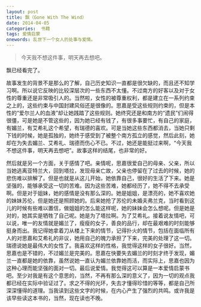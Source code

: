 ```yaml
---
layout: post
title: 飘（Gone With The Wind）
date: 2014-04-05
categories:  书籍
tags: 爱情启蒙
onewords: 乱世下一个女人的处事与爱情。
---
```

> 今天我不想这件事，明天再去想吧。

飘已经看完了。

故事发生的背景不是那么的了解，自己历史知识一直都是很欠缺的，而且还不知学习啊。所以说它反映的比较深层次的一些东西不太懂。不过南方的好客以及对于女性的尊重还是非常吸引人的。当然啦，女性的被尊重权利，都是建立在一系列约束之上的，这些约束与中国封建风俗还是很像的。思嘉是受这些规则约束的，但是本性的“爱尔兰人的血液”却让她践踏了这些规则。她终究还是和南方的“遗民”们闹得很僵，可是她是不管这些的，因为她已经有钱了，有很多事要忙，有自己的家庭，有媚兰，有艾希礼这个希望，有瑞德的喜欢。可是当她这些东西都消去，当她只剩下钱的时候，她是孤独的，她终于感受到了被整个南方孤立的感觉，然后此刻，她却在为失去媚兰、艾希礼、瑞德而伤心不已。不过，她还是能挺过来啊，“今天我不想这件事，明天再去想吧”。故事这样的结尾，也非常的好。

然后就是另一个方面，关于感情了吧。亲情呢，思嘉很爱自己的母亲、父亲，所以当她逃离亚特兰大，回到塔拉，发现母亲亡故，父亲也停留在了过去的时候，她的悲伤难以排解了。但是也就是从这儿开始，她依靠自己，很好的生活了下来。她是坚强的，能够承受这一切的苦难。因为这些苦难，她都经历了，她不得不去承受啊。但是对于姐妹，她的感情是没有那么深的。她是姐姐，是漂亮的，她不喜欢她的妹妹苏伦，但是她还是照顾她的。后来她抢了苏伦的未婚夫弗兰克，当时看到这儿的时候有些难以置信，做姐姐的怎么能这样呢，她的妹妹会怎么想呢。但是她是对的，她其实是牺牲了自己呢。她是为了塔拉啊。为了艾希礼。接着说友情吧，可以说，唯一的友情就是媚兰了，瘦瘦的女子，善良的品行，却在最艰难的时刻能够挺身而出。我记得她拿着刀从楼上下来的情节，记得扑火的情节，包括在面临所有人的对思嘉和艾希礼的非议，她用自己的魄力承担了下来，完美的处理了这一切。瑞德说她是最伟大的女性了。我喜欢这样的性格，我觉得这样的女子很好。当然，思嘉也是不错的，不过媚兰是完美的。思嘉在快要失去媚兰的时刻才终于发现，媚兰一直都是她的依靠，虽然说她一直认为媚兰依靠她而活，而实际上，思嘉也因为这种心理而能坚强的面对一切。最后说爱情。我觉得这可以算是一本爱情启蒙书吧。至少对我是有这个意思的，当然，不再有那么深的意义了，因为一切的观点我都已经在实际中验证过了。求之不得的光环，失去才懂得珍惜的等等，都是自己所深深懂得的道理。当我读到这些文字的时候，在内心产生了强烈的共鸣。或许我是该早些读这本书的，当然，现在读也不晚。

